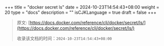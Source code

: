 +++
title = "docker secret ls"
date = 2024-10-23T14:54:43+08:00
weight = 20
type = "docs"
description = ""
isCJKLanguage = true
draft = false
+++

> 原文: [https://docs.docker.com/reference/cli/docker/secret/ls/](https://docs.docker.com/reference/cli/docker/secret/ls/)
>
> 收录该文档的时间：`2024-10-23T14:54:43+08:00`
